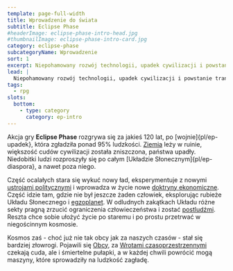 ```yaml
---
template: page-full-width
title: Wprowadzenie do świata 
subtitle: Eclipse Phase
#headerImage: eclipse-phase-intro-head.jpg
#thumbnailImage: eclipse-phase-intro-card.jpg
category: eclipse-phase
subcategoryName: Wprowadzenie
sort: 1
excerpt: Niepohamowany rozwój technologii, upadek cywilizacji i powstanie transludzkiej diaspory w Układzie Słonecznym
lead: |
  Niepohamowany rozwój technologii, upadek cywilizacji i powstanie transludzkiej diaspory w Układzie Słonecznym
tags: 
  - rpg
slots:
  bottom:
    - type: category
      category: ep-intro
---
```

Akcja gry **Eclipse Phase** rozgrywa się za jakieś 120 lat, po [wojnie]{pl/ep-upadek}, która zgładziła ponad 95% ludzkości. [Ziemia](#) leży w ruinie, większość cudów cywilizacji została zniszczona, państwa upadły. Niedobitki ludzi rozproszyły się po całym [Układzie Słonecznym]{pl/ep-diaspora}, a nawet poza niego.

Część ocalałych stara się wykuć nowy ład, eksperymentuje z nowymi [ustrojami politycznymi](#) i wprowadza w życie nowe [doktryny ekonomiczne](#). Część idzie tam, gdzie nie był jeszcze żaden człowiek, eksplorując rubieże Układu Słonecznego i [egzoplanet](#). W odludnych zakątkach Układu różne sekty pragną zrzucić ograniczenia człowieczeństwa i zostać [postludźmi](#). Reszta chce sobie ułożyć życie po staremu i po prostu przetrwać w niegościnnym kosmosie.

Kosmos zaś - choć już nie tak obcy jak za naszych czasów - stał się bardziej złowrogi. Pojawili się [Obcy](#), za [Wrotami czasoprzestrzennymi](#) czekają cuda, ale i śmiertelne pułapki, a w każdej chwili powrócić mogą maszyny, które sprowadziły na ludzkość zagładę.